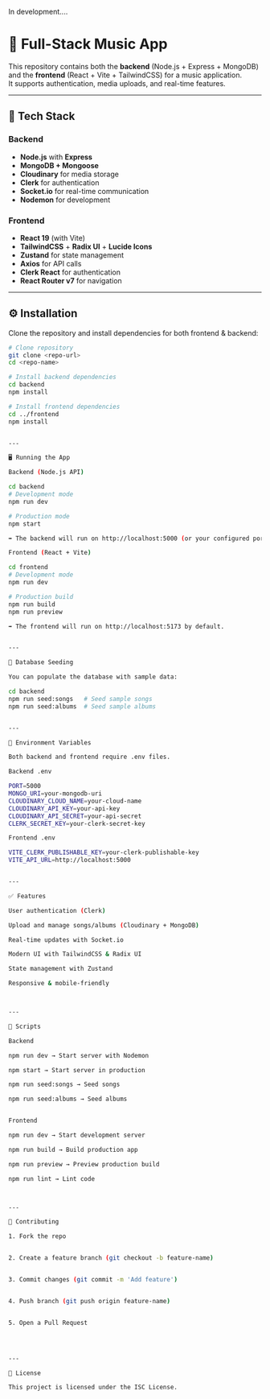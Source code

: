 In development....

# 🎵 Full-Stack Music App  

This repository contains both the **backend** (Node.js + Express + MongoDB) and the **frontend** (React + Vite + TailwindCSS) for a music application.  
It supports authentication, media uploads, and real-time features.  

---

## 🚀 Tech Stack  

### Backend  
- **Node.js** with **Express**  
- **MongoDB + Mongoose**  
- **Cloudinary** for media storage  
- **Clerk** for authentication  
- **Socket.io** for real-time communication  
- **Nodemon** for development  

### Frontend  
- **React 19** (with Vite)  
- **TailwindCSS** + **Radix UI** + **Lucide Icons**  
- **Zustand** for state management  
- **Axios** for API calls  
- **Clerk React** for authentication  
- **React Router v7** for navigation  

---

## ⚙️ Installation  

Clone the repository and install dependencies for both frontend & backend:  

```bash
# Clone repository
git clone <repo-url>
cd <repo-name>

# Install backend dependencies
cd backend
npm install

# Install frontend dependencies
cd ../frontend
npm install


---

🖥️ Running the App

Backend (Node.js API)

cd backend
# Development mode
npm run dev

# Production mode
npm start

➡️ The backend will run on http://localhost:5000 (or your configured port).

Frontend (React + Vite)

cd frontend
# Development mode
npm run dev

# Production build
npm run build
npm run preview

➡️ The frontend will run on http://localhost:5173 by default.


---

🌱 Database Seeding

You can populate the database with sample data:

cd backend
npm run seed:songs   # Seed sample songs
npm run seed:albums  # Seed sample albums


---

🔑 Environment Variables

Both backend and frontend require .env files.

Backend .env

PORT=5000
MONGO_URI=your-mongodb-uri
CLOUDINARY_CLOUD_NAME=your-cloud-name
CLOUDINARY_API_KEY=your-api-key
CLOUDINARY_API_SECRET=your-api-secret
CLERK_SECRET_KEY=your-clerk-secret-key

Frontend .env

VITE_CLERK_PUBLISHABLE_KEY=your-clerk-publishable-key
VITE_API_URL=http://localhost:5000


---

✅ Features

User authentication (Clerk)

Upload and manage songs/albums (Cloudinary + MongoDB)

Real-time updates with Socket.io

Modern UI with TailwindCSS & Radix UI

State management with Zustand

Responsive & mobile-friendly



---

📜 Scripts

Backend

npm run dev → Start server with Nodemon

npm start → Start server in production

npm run seed:songs → Seed songs

npm run seed:albums → Seed albums


Frontend

npm run dev → Start development server

npm run build → Build production app

npm run preview → Preview production build

npm run lint → Lint code



---

🤝 Contributing

1. Fork the repo


2. Create a feature branch (git checkout -b feature-name)


3. Commit changes (git commit -m 'Add feature')


4. Push branch (git push origin feature-name)


5. Open a Pull Request




---

📄 License

This project is licensed under the ISC License.

